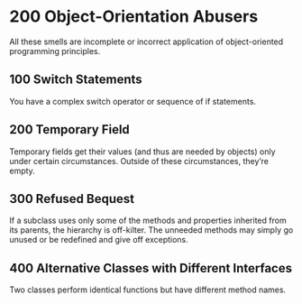 # 200 Object-Orientation Abusers
All these smells are incomplete or incorrect application of object-oriented programming principles.

## 100 Switch Statements
You have a complex switch operator or sequence of if statements.

## 200 Temporary Field
Temporary fields get their values (and thus are needed by objects) only under certain circumstances. Outside of these circumstances, they’re empty.

## 300 Refused Bequest
If a subclass uses only some of the methods and properties inherited from its parents, the hierarchy is off-kilter. The unneeded methods may simply go unused or be redefined and give off exceptions.

## 400 Alternative Classes with Different Interfaces
Two classes perform identical functions but have different method names.
